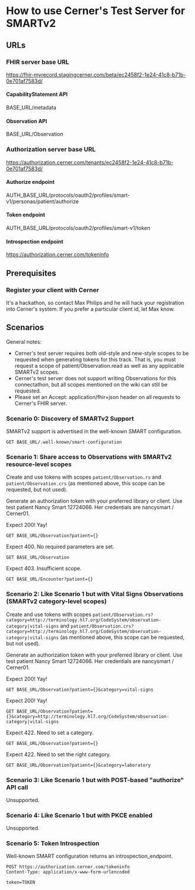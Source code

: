 # How to use Cerner's Test Server for SMARTv2

## URLs

### FHIR server base URL

https://fhir-myrecord.stagingcerner.com/beta/ec2458f2-1e24-41c8-b71b-0e701af7583d/

#### CapabilityStatement API

BASE_URL/metadata

#### Observation API

BASE_URL/Observation

### Authorization server base URL

https://authorization.cerner.com/tenants/ec2458f2-1e24-41c8-b71b-0e701af7583d/

#### Authorize endpoint

AUTH_BASE_URL/protocols/oauth2/profiles/smart-v1/personas/patient/authorize

#### Token endpoint

AUTH_BASE_URL/protocols/oauth2/profiles/smart-v1/token

#### Introspection endpoint

https://authorization.cerner.com/tokeninfo

## Prerequisites

### Register your client with Cerner

It's a hackathon, so contact Max Philips and he will hack your registration into Cerner's system. If you prefer a particular client id, let Max know.

## Scenarios

General notes:

* Cerner's test server requires both old-style and new-style scopes to be requested when generating tokens for this track. That is, you must request a scope of patient/Observation.read as well as any applicable SMARTv2 scopes.
* Cerner's test server does not support writing Observations for this connectathon, but all scopes mentioned on the wiki can still be requested.
* Please set an Accept: application/fhir+json header on all requests to Cerner's FHIR server.

### Scenario 0: Discovery of SMARTv2 Support

SMARTv2 support is advertised in the well-known SMART configuration.

    GET BASE_URL/.well-known/smart-configuration

### Scenario 1: Share access to Observations with SMARTv2 resource-level scopes

Create and use tokens with scopes `patient/Observation.rs` and `patient/Observation.crs` (as mentioned above, this scope can be requested, but not used).

Generate an authorization token with your preferred library or client. Use test patient Nancy Smart 12724066. Her credentials are nancysmart / Cerner01.

Expect 200! Yay!

    GET BASE_URL/Observation?patient={}

Expect 400. No required parameters are set.

    GET BASE_URL/Observation

Expect 403. Insufficient scope.

    GET BASE_URL/Encounter?patient={}

### Scenario 2: Like Scenario 1 but with Vital Signs Observations (SMARTv2 category-level scopes)

Create and use tokens with scopes `patient/Observation.rs?category=http://terminology.hl7.org/CodeSystem/observation-category|vital-signs` and `patient/Observation.crs?category=http://terminology.hl7.org/CodeSystem/observation-category|vital-signs` (as mentioned above, this scope can be requested, but not used).

Generate an authorization token with your preferred library or client. Use test patient Nancy Smart 12724066. Her credentials are nancysmart / Cerner01.

Expect 200! Yay!

    GET BASE_URL/Observation?patient={}&category=vital-signs

Expect 200! Yay!

    GET BASE_URL/Observation?patient={}&category=http://terminology.hl7.org/CodeSystem/observation-category|vital-signs

Expect 422. Need to set a category.

    GET BASE_URL/Observation?patient={}

Expect 422. Need to set the right category.

    GET BASE_URL/Observation?patient={}&category=laboratory

### Scenario 3: Like Scenario 1 but with POST-based "authorize" API call

Unsupported.

### Scenario 4: Like Scenario 1 but with PKCE enabled

Unsupported.

### Scenario 5: Token Introspection

Well-known SMART configuration returns an introspection_endpoint.

    POST https://authorization.cerner.com/tokeninfo
    Content-Type: application/x-www-form-urlencoded

    token=TOKEN
